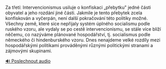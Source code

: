 
Za třetí: Intervencionismus usiluje o konfiskaci „přebytku" jedné části obyvatel a jeho rozdání jiné části. Jakmile je tento přebytek zcela konfiskován a vyčerpán, není další pokračování této politiky možné. Všechny země, které sice nepřijaly systém úplného socialismu podle ruského vzoru, ale vydaly se po cestě intervencionismu, se stále více blíží něčemu, co nazýváme plánované hospodářství, tj. socialismus podle německého či hindenburského vzoru. Dnes nenajdeme velké rozdíly mezi hospodářskými politikami prováděnými různými politickými stranami a zájmovými skupinami.

[🔊 Poslechnout audio](/data/7-paragraphs/audio/chapter_167/para_002-Za-tet-Intervencionismus-usiluje-o-konfiskaci.mp3)
